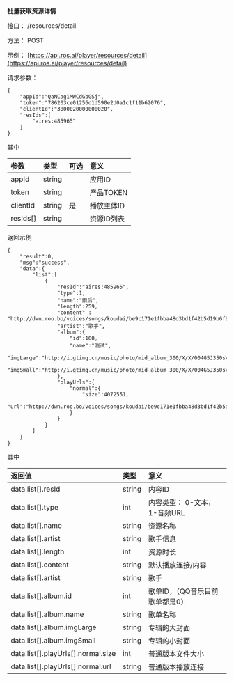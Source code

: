**批量获取资源详情**

接口： /resources/detail

方法： POST

示例： [https://api.ros.ai/player/resources/detail](https://api.ros.ai/player/resources/detail)

请求参数：

```
{
    "appId":"QaNCagiMWCdGbGSj",
    "token":"786203ce01256d1d590e2d0a1c1f11b62076",
    "clientId":"3000020000000020",
    "resIds":[
        "aires:485965"
    ]
}
```

其中

| 参数 | 类型 | 可选 | 意义 |
| :--- | :--- | :--- | :--- |
| appId | string |  | 应用ID |
| token | string |  | 产品TOKEN |
| clientId | string | 是 | 播放主体ID |
| resIds\[\] | string |  | 资源ID列表 |

返回示例

```
{
    "result":0,
    "msg":"success",
    "data":{
        "list":[
            {
                "resId":"aires:485965",
                "type":1,
                "name":"雨后",
                "length":259,
                "content" : "http://dwn.roo.bo/voices/songs/koudai/be9c171e1fbba48d3bd1f42b5d19b6f9.mp3",
                "artist":"歌手",
                "album":{
                    "id":100,
                    "name":"测试",
                    "imgLarge":"http://i.gtimg.cn/music/photo/mid_album_300/X/X/004G5J350sVsXX.jpg",
                    "imgSmall":"http://i.gtimg.cn/music/photo/mid_album_300/X/X/004G5J350sVsXX.jpg"
                },
                "playUrls":{
                    "normal":{
                        "size":4072551,
                        "url":"http://dwn.roo.bo/voices/songs/koudai/be9c171e1fbba48d3bd1f42b5d19b6f9.mp3"
                    }
                }
            }
        ]
    }
}
```

其中

| 返回值 | 类型 | 意义 |
| :--- | :--- | :--- |
| data.list\[\].resId | string | 内容ID |
| data.list\[\].type | int | 内容类型： 0-文本， 1-音频URL |
| data.list\[\].name | string | 资源名称 |
| data.list\[\].artist | string | 歌手信息 |
| data.list\[\].length | int | 资源时长 |
| data.list\[\].content | string | 默认播放连接/内容 |
| data.list\[\].artist | string | 歌手 |
| data.list\[\].album.id | int | 歌单ID，（QQ音乐目前歌单都是0） |
| data.list\[\].album.name | string | 歌单名称 |
| data.list\[\].album.imgLarge | string | 专辑的大封面 |
| data.list\[\].album.imgSmall | string | 专辑的小封面 |
| data.list\[\].playUrls\[\].normal.size | int | 普通版本文件大小 |
| data.list\[\].playUrls\[\].normal.url | string | 普通版本播放连接 |



